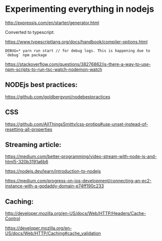 

# Experimenting everything in nodejs


http://expressjs.com/en/starter/generator.html

Converted to typescript:

https://www.typescriptlang.org/docs/handbook/compiler-options.html


```
DEBUG=* yarn run start // for debug logs. This is happening due to `debug` npm package
```


https://stackoverflow.com/questions/38276862/is-there-a-way-to-use-npm-scripts-to-run-tsc-watch-nodemon-watch



## NODEjs best practices: 

https://github.com/goldbergyoni/nodebestpractices

## CSS

https://github.com/AllThingsSmitty/css-protips#use-unset-instead-of-resetting-all-properties



## Streaming article: 

https://medium.com/better-programming/video-stream-with-node-js-and-html5-320b3191a6b6

https://nodejs.dev/learn/introduction-to-nodejs

https://medium.com/progress-on-ios-development/connecting-an-ec2-instance-with-a-godaddy-domain-e74ff190c233



## Caching: 

http://developer.mozilla.org/en-US/docs/Web/HTTP/Headers/Cache-Control

https://developer.mozilla.org/en-US/docs/Web/HTTP/Caching#cache_validation
